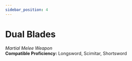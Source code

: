 ```yaml
---
sidebar_position: 4
---
```


# Dual Blades

*Martial Melee Weapon*  
**Compatible Proficiency:** Longsword, Scimitar, Shortsword